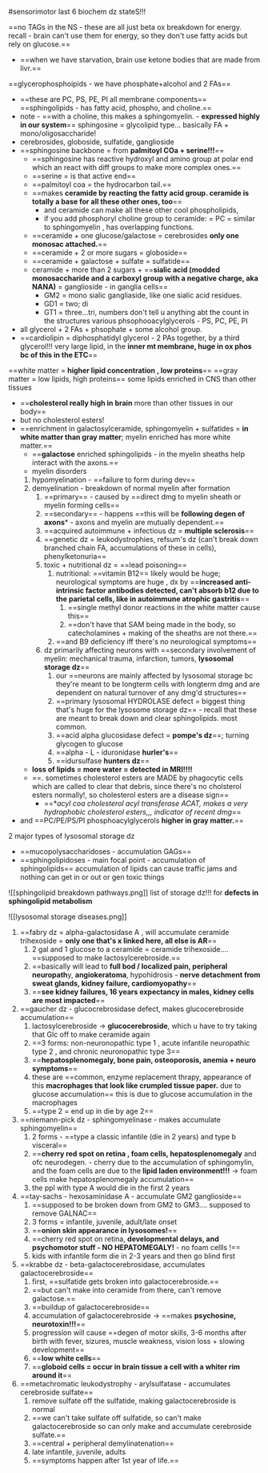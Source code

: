 #sensorimotor 
last 6 biochem dz stateS!!!

==no TAGs in the NS - these are all just beta ox breakdown for energy. recall - brain can't use them for energy, so they don't use fatty acids but rely on glucose.== 
- ==when we have starvation,  brain use ketone bodies that are made from livr.== 


==glycerophosphoipids - we have phosphate+alcohol and 2 FAs== 
- ==these are PC, PS, PE, PI all membrane components==
==sphingolipids - has fatty acid, phospho, and choline.== 
- note - ==with a choline, this makes a sphingomyelin. - **expressed highly in our system**==
sphingosine = glycolipid type... basically FA + mono/oligosaccharide! 
- cerebrosides, globoside, sulfatide, ganglioside  
- ==sphingosine backbone = from **palmitoyl COa + serine!!!**==
	- ==sphingosine has reactive hydroxyl and amino group at polar end which an react with diff groups to make more complex ones.== 
	- ==serine = is that active end== 
	- ==palmitoyl coa = the hydrocarbon tail.== 
	- ==makes **ceramide by reacting the fatty acid group. ceramide is totally a base for all these other ones, too**==
		- and ceramide can make all these other cool phospholipids, 
		- if you add phosphoryl choline group to ceramide: = PC = similar to sphingomyelin , has overlapping functions.
	- ==ceramide + one glucose/galactose = cerebrosides  **only one monosac attached.**==
	- ==ceramide + 2 or more sugars = globoside== 
	- ==ceramide + galactose + sulfate = sulfatide==
	- ceramide + more than 2 sugars + ==**sialic acid (modded monosaccharide and a carboxyl group with a negative charge, aka NANA)** = ganglioside - in ganglia cells== 
		- GM2 = mono sialic gangliaside, like one sialic acid residues. 
		- GD1 = two; di 
		- GT1 = three...tri, numbers don't tell u anything abt the count in the structures 
various phsophooacylglycerols - PS, PC, PE, PI 
- all glycerol + 2 FAs + phsophate + some alcohol group. 
- ==cardiolipin = diphosphatidyl glycerol - 2 PAs together, by a third glycerol!!! very large lipid, in the **inner mt membrane, huge in ox phos bc of this in the ETC**==

==white matter = **higher lipid concentration , low proteins**==
==gray matter = low lipids, high proteins==
some lipids enriched in CNS than other tissues
- ==**cholesterol really high in brain** more than other tissues in our body== 
- but no cholesterol esters! 
- ==enrichment in galactosylceramide, sphingomyelin + sulfatides = **in white matter than gray matter**; myelin enriched has more white matter.== 
	- ==**galactose** enriched sphingolipids - in the myelin sheaths help interact with the axons.== 
	- myelin disorders
	1. hypomyelination - ==failure to form during dev==
	2. demyelination - breakdown of normal myelin after formation 
		1. ==primary== - caused by ==direct dmg to myelin sheath or myelin forming cells==
		2. ==secondary== - happens ==this will be **following degen of axons*** - axons and myelin are mutually dependent.== 
		3. ==acquired autoimmune + infectious dz = **multiple sclerosis**==
		4. ==genetic dz = leukodystrophies, refsum's dz (can't break down branched chain FA, accumulations of these in cells), phenylketonuria==
		5. toxic + nutritional dz = ==lead poisoning== 
			1. nutritional: ==vitamin B12== likely would be huge; neurological symptoms are huge , dx by ==**increased anti-intrinsic factor antibodies detected, can't absorb b12 due to the parietal cells, like in autoimmune atrophic gastritis**==
				1. ==single methyl donor reactions in the white matter cause this==
				2. ==don't have that SAM being made in the body, so catecholamines + making of the sheaths are not there.== 
			2. ==and B9 deficiency iff there's no neurological symptoms== 
		6. dz primarily affecting neurons with ==secondary involvement of myelin: mechanical trauma, infarction, tumors, **lysosomal storage dz**==
			1. our ==neurons are mainly affected by lysosomal storage bc they're meant to be longterm cells with longterm dmg and are dependent on natural turnover of any dmg'd structures==
			2. ==primary lysosomal HYDROLASE defect = biggest thing that's huge for the lysosome storage dz== - recall that these are meant to break down and clear sphingolipids. most common. 
			3. ==acid alpha glucosidase defect = **pompe's dz**==; turning glycogen to glucose 
			4. ==alpha - L - iduronidase **hurler's**==
			5. ==idursulfase **hunters dz**==
	-  **loss of lipids = more water = detected in MRI!!!!**
	- ==. sometimes cholesterol esters are MADE by phagocytic cells which are called to clear that debris, since there's no cholsterol esters normally!, so cholesterol esters are a disease sign==
		- ==**acyl coa cholesterol acyl transferase ACAT, makes a very hydrophobic cholesterol esters,,, indicator of recent dmg*==
- and ==PC/PE/PS/PI phosphoacylglycerols **higher in gray matter.**==

2 major types of lysosomal storage dz 
- ==mucopolysaccharidoses - accumulation GAGs== 
- ==sphingolipidoses - main focal point - accumulation of sphingolipids== 
accumulation of lipids can cause traffic jams and nothing can get in or out or gen toxic things 

![[sphingolipid breakdown pathways.png]]
list of storage dz!!! for **defects in sphingolipid metabolism**

![[lysosomal storage diseases.png]]

1. ==fabry dz = alpha-galactosidase A , will accumulate ceramide trihexoside = **only one that's x linked here, all else is AR**==
	1. 2 gal and 1 glucose to a ceramide = ceramide trihexoside.... ==supposed to make lactosylcerebroside.== 
	2. ==basically will lead to **full bod / localized pain, peripheral neuropath**y, **angiokeratoma**, hypohidrosis - **nerve detachment from sweat glands, kidney failure, cardiomyopathy**==
	3. ==**see kidney failures, 16 years expectancy in males, kidney cells are most impacted**==
2. ==gaucher dz - glucocrebrosidase defect, makes glucocerebroside accumulation== 
	1. lactosylcerebroside -> **glucocerebroside**, which u have to try taking that Glc off to make ceramide again 
	2. ==3 forms: non-neuronopathic type 1 , acute infantile neuropathic type 2 , and chronic neuronopathic type 3== 
	3. ==**hepatosplenomegaly, bone pain, osteoporosis, anemia + neuro symptoms**==
	4. these are ==common, enzyme replacement thrapy, appearance of this **macrophages that look like crumpled tissue paper.** due to glucose accumulation== this is due to glucose accumulation in the macrophages 
	5. ==type 2 = end up in die by age 2== 
3. ==niemann-pick dz - sphingomyelinase - makes accumulate sphingomyelin== 
	1. 2 forms - ==type a classic infantile (die in 2 years) and type b visceral== 
	2. ==**cherry red spot on retina , foam cells, hepatosplenomegaly** and ofc neurodegen. - cherry due to the accumulation of sphingomylin, and the foam cells are due to the **lipid laden environment!!!** -> foam cells make hepatosplenomegaly accumulation== 
	3. the ppl with type A would die in the first 2 years 
4. ==tay-sachs - hexosaminidase A - accumulate GM2 ganglioside==
	1. ==supposed to be broken down from GM2 to GM3.... supposed to remove GALNAC== 
	2. 3 forms = infantile, juvenile, adult/late onset 
	3. ==**onion skin appearance in lysosomes!**==
	4. ==cherry red spot on retina, **developmental delays, and psychomotor stuff - NO HEPATOMEGALY!** - no foam cellls !==
	5. kids with infantile form die in 2-3 years and then go blind first 
5. ==krabbe dz - beta-galactocerebrosidase, accumulates galactocerebroside== 
	1. first, ==sulfatide gets broken into galactocerebroside.== 
	2. ==but can't make into ceramide from there, can't remove galactose.== 
	3. ==buildup of galactocerebroside==
	4. accumulation of galactocerebroside -> ==makes **psychosine, neurotoxin!!!**==
	5. progression will cause ==degen of motor skills, 3-6 months after birth with fever, sizures, muscle weakness, vision loss + slowing development==
	6. ==**low white cells**==
	7. ==**globoid cells = occur in brain tissue a cell with a whiter rim around it**==
6. ==metachromatic leukodystrophy - arylsulfatase - accumulates cerebroside sulfate== 
	1. remove sulfate off the sulfatide, making galactocerebroside is normal 
	2. ==we can't take sulfate off sulfatide, so can't make galactocerebroside so can only make and accumulate cerebroside sulfate.== 
	3. ==central + peripheral demylinatenation==
	4. late infantile, juvenile, adults
	5. ==symptoms happen after 1st year of life.== 


